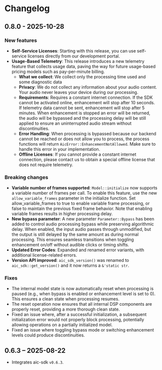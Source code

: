 # Changelog

## 0.8.0 - 2025-10-28

### New features
- **Self-Service Licenses**: Starting with this release, you can use self-service licenses directly from our development portal.
- **Usage-Based Telemetry**: This release introduces a new telemetry feature that collects usage data, paving the way for future usage-based pricing models such as pay-per-minute billing.
    - **What we collect**: We collect only the processing time used and some diagnostic data
    - **Privacy**: We do not collect any information about your audio content. Your audio never leaves your device during our processing.
    - **Requirements**: Requires a constant internet connection. If the SDK cannot be activated online, enhancement will stop after 10 seconds. If telemetry data cannot be sent, enhancement will stop after 5 minutes. When enhancement is stopped an error will be returned, the audio will be bypassed and the processing delay will be still applied to ensure an uninterrupted audio stream without discontinuities.
    - **Error Handling**: When processing is bypassed because our backend cannot be reached or does not allow you to process, the process functions will return `AicError::EnhancementNotAllowed`. Make sure to handle this error in your implementation.
    - **Offline Licenses**: If you cannot provide a constant internet connection, please contact us to obtain a special offline license that does not require telemetry.


### Breaking changes
- **Variable number of frames supported**: `Model::initialize` now supports a variable number of frames per call. To enable this feature, use the new `allow_variable_frames` parameter in the initialize function. Set allow_variable_frames to true to enable variable frame processing, or false to maintain the previous fixed frame behavior. Note that enabling variable frames results in higher processing delay.
- **New bypass parameter**: A new parameter `Parameter::Bypass` has been added to control audio processing bypass while preserving algorithmic delay. When enabled, the input audio passes through unmodified, but the output is still delayed by the same amount as during normal processing. This ensures seamless transitions when toggling enhancement on/off without audible clicks or timing shifts.
- **Updated Error Codes**: Expanded and renamed error variants, with additional license-related errors.
- **Version API improved**: `aic_sdk_version()` was renamed to `aic_sdk::get_version()` and it now returns a `&'static str`.

### Fixes
- The internal model state is now automatically reset when processing is paused (e.g., when bypass is enabled or enhancement level is set to 0). This ensures a clean state when processing resumes.
- The reset operation now ensures that all internal DSP components are properly reset, providing a more thorough clean state.
- Fixed an issue where, after a successful initialization, a subsequent initialization error would not properly block processing, potentially allowing operations on a partially initialized model.
- Fixed an issue where toggling bypass mode or switching enhancement levels could produce discontinuities.

## 0.6.3 – 2025-08-22

- Integrates aic-sdk `v0.6.3`.
